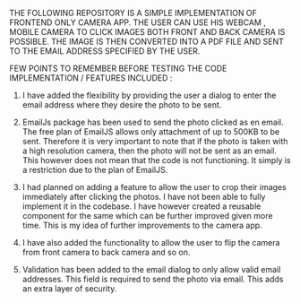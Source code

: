 THE FOLLOWING REPOSITORY IS A SIMPLE IMPLEMENTATION OF FRONTEND ONLY CAMERA APP. THE USER CAN USE HIS WEBCAM , MOBILE CAMERA TO CLICK IMAGES BOTH FRONT AND BACK CAMERA IS POSSIBLE. THE IMAGE IS THEN CONVERTED INTO A PDF FILE AND SENT TO THE EMAIL ADDRESS SPECIFIED BY THE USER.

FEW POINTS TO REMEMBER BEFORE TESTING THE CODE IMPLEMENTATION / FEATURES INCLUDED : 

1) I have added the flexibility by providing the user a dialog to enter the email address where they desire the photo to be sent.

2) EmailJs package has been used to send the photo clicked as en email. The free plan of EmailJS allows only attachment of up to 500KB to be sent. Therefore it is very important to note that if the photo is taken with a high resolution camera, then the photo will not be sent as an email. This however does not mean that the code is not functioning. It simply is a restriction due to the plan of EmailJS.

3) I had planned on adding a feature to allow the user to crop their images immediately after clicking the photos. I have not been able to fully implement it in the codebase. I have however created a reusable component for the same which can be further improved given more time. This is my idea of further improvements to the camera app.

4) I have also added the functionality to allow the user to flip the camera from front camera to back camera and so on. 

5) Validation has been added to the email dialog to only allow valid email addresses. This field is required to send the photo via email. This adds an extra layer of security.
